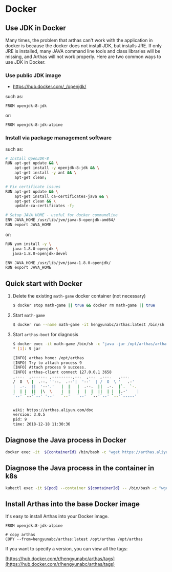 # Docker

## Use JDK in Docker

Many times, the problem that arthas can't work with the application in docker is because the docker does not install JDK, but installs JRE. If only JRE is installed, many JAVA command line tools and class libraries will be missing, and Arthas will not work properly. Here are two common ways to use JDK in Docker.

### Use public JDK image

- https://hub.docker.com/_/openjdk/

such as:

```
FROM openjdk:8-jdk
```

or:

```
FROM openjdk:8-jdk-alpine
```

### Install via package management software

such as:

```bash
# Install OpenJDK-8
RUN apt-get update && \
    apt-get install -y openjdk-8-jdk && \
    apt-get install -y ant && \
    apt-get clean;

# Fix certificate issues
RUN apt-get update && \
    apt-get install ca-certificates-java && \
    apt-get clean && \
    update-ca-certificates -f;

# Setup JAVA_HOME - useful for docker commandline
ENV JAVA_HOME /usr/lib/jvm/java-8-openjdk-amd64/
RUN export JAVA_HOME
```

or:

```bash
RUN yum install -y \
   java-1.8.0-openjdk \
   java-1.8.0-openjdk-devel

ENV JAVA_HOME /usr/lib/jvm/java-1.8.0-openjdk/
RUN export JAVA_HOME
```

## Quick start with Docker

1. Delete the existing `math-game` docker container (not necessary)

   ```sh
   $ docker stop math-game || true && docker rm math-game || true
   ```

1. Start `math-game`

   ```sh
   $ docker run --name math-game -it hengyunabc/arthas:latest /bin/sh -c "java -jar /opt/arthas/math-game.jar"
   ```

1. Start `arthas-boot` for diagnosis

   ```sh
   $ docker exec -it math-game /bin/sh -c "java -jar /opt/arthas/arthas-boot.jar"
   * [1]: 9 jar

   [INFO] arthas home: /opt/arthas
   [INFO] Try to attach process 9
   [INFO] Attach process 9 success.
   [INFO] arthas-client connect 127.0.0.1 3658
   ,---.  ,------. ,--------.,--.  ,--.  ,---.   ,---.
   /  O  \ |  .--. ''--.  .--'|  '--'  | /  O  \ '   .-'
   |  .-.  ||  '--'.'   |  |   |  .--.  ||  .-.  |`.  `-.
   |  | |  ||  |\  \    |  |   |  |  |  ||  | |  |.-'    |
   `--' `--'`--' '--'   `--'   `--'  `--'`--' `--'`-----'


   wiki: https://arthas.aliyun.com/doc
   version: 3.0.5
   pid: 9
   time: 2018-12-18 11:30:36
   ```

## Diagnose the Java process in Docker

```sh
docker exec -it  ${containerId} /bin/bash -c "wget https://arthas.aliyun.com/arthas-boot.jar && java -jar arthas-boot.jar"
```

## Diagnose the Java process in the container in k8s

```sh
kubectl exec -it ${pod} --container ${containerId} -- /bin/bash -c "wget https://arthas.aliyun.com/arthas-boot.jar && java -jar arthas-boot.jar"
```

## Install Arthas into the base Docker image

It's easy to install Arthas into your Docker image.

```
FROM openjdk:8-jdk-alpine

# copy arthas
COPY --from=hengyunabc/arthas:latest /opt/arthas /opt/arthas
```

If you want to specify a version, you can view all the tags:

[https://hub.docker.com/r/hengyunabc/arthas/tags](https://hub.docker.com/r/hengyunabc/arthas/tags)
